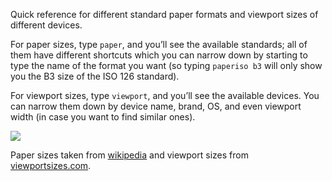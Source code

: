 Quick reference for different standard paper formats and viewport sizes of different devices.

For paper sizes, type `paper`, and you’ll see the available standards; all of them have different shortcuts which you can narrow down by starting to type the name of the format you want (so typing `paperiso b3` will only show you the B3 size of the ISO 126 standard).

For viewport sizes, type `viewport`, and you’ll see the available devices. You can narrow them down by device name, brand, OS, and even viewport width (in case you want to find similar ones).

![](https://i.imgur.com/NMjYeFl.gif)

Paper sizes taken from [wikipedia](https://en.wikipedia.org/wiki/Paper_sizes) and viewport sizes from [viewportsizes.com](http://viewportsizes.com/).
